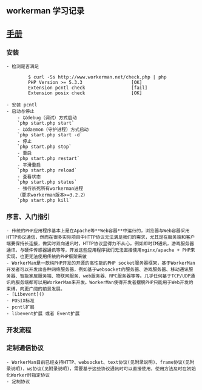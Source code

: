 workerman 学习记录
------------------
[手册](http://doc3.workerman.net/principle/README.html)
------------------
### 安装
    - 检测是否满足

            $ curl -Ss http://www.workerman.net/check.php | php
            PHP Version >= 5.3.3                  [OK]
            Extension pcntl check                 [fail]
            Extension posix check                 [OK]

    - 安装 pcntl
    - 启动与停止
        - 以debug（调试）方式启动   
        `php start.php start`
        - 以daemon（守护进程）方式启动  
        `php start.php start -d`
        - 停止  
        `php start.php stop`
        - 重启  
        `php start.php restart`
        - 平滑重启
        `php start.php reload`
        - 查看状态
        `php start.php status`
        - 强行杀死所有workerman进程
        （要求workerman版本>=3.2.2）
        `php start.php kill`


### 序言、入门指引
    - 传统的PHP应用程序基本上是在Apache等**Web容器**中运行的，浏览器与Web容器采用HTTP协议通信，然而在很多实际项目中HTTP协议无法满足我们的需求，尤其是在服务端和客户端要保持长连接，做实时双向通讯时，HTTP协议显得力不从心。例如即时IM通讯，游戏服务器通讯，与硬件传感器通讯等等，开发这些应用程序我们无法直接使用nginx/apache + PHP来实现，也更无法使用传统的PHP框架来做
    - WorkerMan是一款纯PHP开发的开源的高性能的PHP socket服务器框架，基于WorkerMan开发者可以开发出各种网络服务器，例如基于websocket的服务器、游戏服务器、移动通讯服务器、智能家居服务端、物联网服务、web服务器、RPC服务器等等。几乎任何基于TCP/UDP通讯的服务端都可以用WorkerMan来开发。WorkerMan使得开发者摆脱PHP只能用于Web开发的束缚，向更广阔的前景发展。
    - [Libevent]()
    - POSIX标准
    - pcntl扩展
    - libevent扩展 或者 Event扩展

### 开发流程

### 定制通信协议
    - WorkerMan目前已经支持HTTP、websocket、text协议(见附录说明)、frame协议(见附录说明)，ws协议(见附录说明)，需要基于这些协议通讯时可以直接使用，使用方法及时在初始化Worker时指定协议
    - 定制协议

